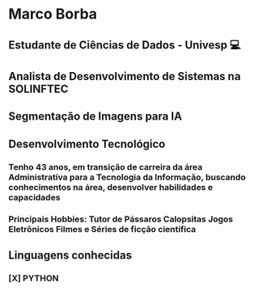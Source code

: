 # Marco Borba
## Estudante de Ciências de Dados - Univesp :computer:
## Analista de Desenvolvimento de Sistemas na SOLINFTEC
## Segmentação de Imagens para IA
## Desenvolvimento Tecnológico 
 ### Tenho 43 anos, em transição de carreira da área Administrativa para a Tecnologia da Informação, buscando conhecimentos na área, desenvolver habilidades e capacidades
 ### Principais Hobbies: Tutor de Pássaros **Calopsitas** **Jogos Eletrônicos** **Filmes e Séries de ficção científica**
## Linguagens conhecidas
### [X] PYTHON

